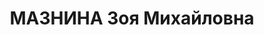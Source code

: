 ---
title: МАЗНИНА Зоя Михайловна
description: "Род. в 1905, Ленинград, образование высшее, б/п \n  экономист Тобольской\
  \ конторы снабжения ГУСМП \n  Арестована 20.09.1936 \n  Приговорена ВК ВС СССР 06.05.1937,\
  \ Тюмень - 8 лет тюремного заключения, 8.03.1947 ОС поселение"
---